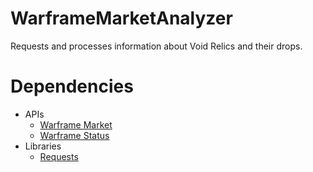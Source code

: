 # WarframeMarketAnalyzer
Requests and processes information about Void Relics and their drops.

# Dependencies
- APIs
	- [Warframe Market](https://warframe.market/api_docs)
	- [Warframe Status](https://docs.warframestat.us)
- Libraries
	- [Requests](https://pypi.org/project/requests)